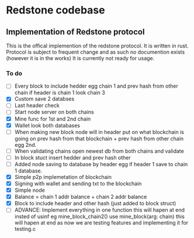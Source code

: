 # Redstone codebase
## Implementation of Redstone protocol
This is the offical implemention of the redstone protocol. It is written in rust. Protocol is subject to frequent change and as such no documention exists (however it is in the works) It is currently not ready for usage.
### To do
- [ ] Every block to include hedder egg chain 1 and prev hash from other chain if header is chain 1 look chain 3
- [x]  Custom save 2 databses
- [ ]  Last header check
- [ ]  Start node server on both chains
- [x]  Mine func for 1st and 2nd chain
- [x]  Wallet look both databases
- [ ]  When making new block node will in header put on what blockchain is going on prev hash from that blockchain + prev hash from other chain egg 2nd.
- [ ]  When validating chains open newest db from both chains and validate
- [ ] In block stuct insert hedder and prev hash other
- [ ]  Added node saving to database by header egg if header 1 save to chain 1 database.
- [x] Simple p2p implemetation of blockchain
- [x] Signing with wallet and sending txt to the blockchain
- [x] Simple node
- [x] Balance = chain 1 addr balance + chain 2 addr balance
- [x] Block to include header and other hash (just added to block struct)
- [ ] ADVANCE: Implement everything in one function this will hapen at end insted of usinf eg mine_block_chain2() use mine_block(arg: chain) this will hapen at end as now we are testing features and implementing it for testing.c

